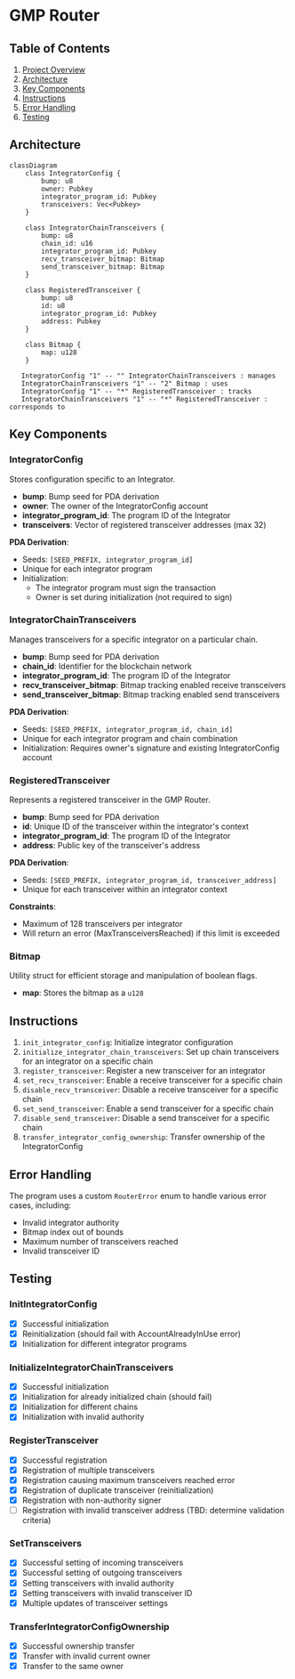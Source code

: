 # GMP Router

## Table of Contents
1. [Project Overview](#project-overview)
2. [Architecture](#architecture)
3. [Key Components](#key-components)
4. [Instructions](#instructions)
5. [Error Handling](#error-handling)
6. [Testing](#testing)

## Architecture
```mermaid
classDiagram
    class IntegratorConfig {
        bump: u8
        owner: Pubkey
        integrator_program_id: Pubkey
        transceivers: Vec<Pubkey>
    }

    class IntegratorChainTransceivers {
        bump: u8
        chain_id: u16
        integrator_program_id: Pubkey
        recv_transceiver_bitmap: Bitmap
        send_transceiver_bitmap: Bitmap
    }

    class RegisteredTransceiver {
        bump: u8
        id: u8
        integrator_program_id: Pubkey
        address: Pubkey
    }

    class Bitmap {
        map: u128
    }

   IntegratorConfig "1" -- "" IntegratorChainTransceivers : manages
   IntegratorChainTransceivers "1" -- "2" Bitmap : uses
   IntegratorConfig "1" -- "*" RegisteredTransceiver : tracks
   IntegratorChainTransceivers "1" -- "*" RegisteredTransceiver : corresponds to
```

## Key Components

### IntegratorConfig
Stores configuration specific to an Integrator.
- **bump**: Bump seed for PDA derivation
- **owner**: The owner of the IntegratorConfig account
- **integrator_program_id**: The program ID of the Integrator
- **transceivers**: Vector of registered transceiver addresses (max 32)

**PDA Derivation**:
- Seeds: `[SEED_PREFIX, integrator_program_id]`
- Unique for each integrator program
- Initialization:
  - The integrator program must sign the transaction
  - Owner is set during initialization (not required to sign)

### IntegratorChainTransceivers
Manages transceivers for a specific integrator on a particular chain.
- **bump**: Bump seed for PDA derivation
- **chain_id**: Identifier for the blockchain network
- **integrator_program_id**: The program ID of the Integrator
- **recv_transceiver_bitmap**: Bitmap tracking enabled receive transceivers
- **send_transceiver_bitmap**: Bitmap tracking enabled send transceivers

**PDA Derivation**:
- Seeds: `[SEED_PREFIX, integrator_program_id, chain_id]`
- Unique for each integrator program and chain combination
- Initialization: Requires owner's signature and existing IntegratorConfig account

### RegisteredTransceiver
Represents a registered transceiver in the GMP Router.
- **bump**: Bump seed for PDA derivation
- **id**: Unique ID of the transceiver within the integrator's context
- **integrator_program_id**: The program ID of the Integrator
- **address**: Public key of the transceiver's address

**PDA Derivation**:
- Seeds: `[SEED_PREFIX, integrator_program_id, transceiver_address]`
- Unique for each transceiver within an integrator context

**Constraints**:
- Maximum of 128 transceivers per integrator
- Will return an error (MaxTransceiversReached) if this limit is exceeded

### Bitmap
Utility struct for efficient storage and manipulation of boolean flags.
- **map**: Stores the bitmap as a `u128`

## Instructions

1. `init_integrator_config`: Initialize integrator configuration
2. `initialize_integrator_chain_transceivers`: Set up chain transceivers for an integrator on a specific chain
3. `register_transceiver`: Register a new transceiver for an integrator
4. `set_recv_transceiver`: Enable a receive transceiver for a specific chain
5. `disable_recv_transceiver`: Disable a receive transceiver for a specific chain
6. `set_send_transceiver`: Enable a send transceiver for a specific chain
7. `disable_send_transceiver`: Disable a send transceiver for a specific chain
8. `transfer_integrator_config_ownership`: Transfer ownership of the IntegratorConfig

## Error Handling

The program uses a custom `RouterError` enum to handle various error cases, including:
- Invalid integrator authority
- Bitmap index out of bounds
- Maximum number of transceivers reached
- Invalid transceiver ID

## Testing

### InitIntegratorConfig
- [x] Successful initialization
- [x] Reinitialization (should fail with AccountAlreadyInUse error)
- [x] Initialization for different integrator programs

### InitializeIntegratorChainTransceivers
- [x] Successful initialization
- [x] Initialization for already initialized chain (should fail)
- [x] Initialization for different chains
- [x] Initialization with invalid authority

### RegisterTransceiver
- [x] Successful registration
- [x] Registration of multiple transceivers
- [x] Registration causing maximum transceivers reached error
- [x] Registration of duplicate transceiver (reinitialization)
- [x] Registration with non-authority signer
- [ ] Registration with invalid transceiver address (TBD: determine validation criteria)

### SetTransceivers
- [x] Successful setting of incoming transceivers
- [x] Successful setting of outgoing transceivers
- [x] Setting transceivers with invalid authority
- [x] Setting transceivers with invalid transceiver ID
- [x] Multiple updates of transceiver settings

### TransferIntegratorConfigOwnership
- [x] Successful ownership transfer
- [x] Transfer with invalid current owner
- [x] Transfer to the same owner
